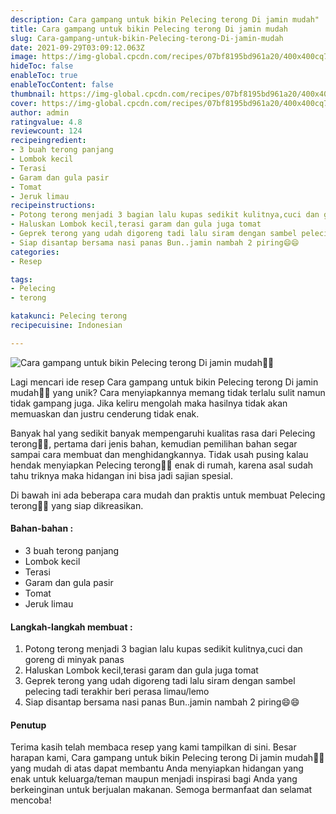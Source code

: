 ```yaml
---
description: Cara gampang untuk bikin Pelecing terong Di jamin mudah"
title: Cara gampang untuk bikin Pelecing terong Di jamin mudah
slug: Cara-gampang-untuk-bikin-Pelecing-terong-Di-jamin-mudah
date: 2021-09-29T03:09:12.063Z
image: https://img-global.cpcdn.com/recipes/07bf8195bd961a20/400x400cq70/photo.jpg
hideToc: false
enableToc: true
enableTocContent: false
thumbnail: https://img-global.cpcdn.com/recipes/07bf8195bd961a20/400x400cq70/photo.jpg
cover: https://img-global.cpcdn.com/recipes/07bf8195bd961a20/400x400cq70/photo.jpg
author: admin
ratingvalue: 4.8
reviewcount: 124
recipeingredient:
- 3 buah terong panjang
- Lombok kecil
- Terasi
- Garam dan gula pasir
- Tomat
- Jeruk limau
recipeinstructions:
- Potong terong menjadi 3 bagian lalu kupas sedikit kulitnya,cuci dan goreng di minyak panas
- Haluskan Lombok kecil,terasi garam dan gula juga tomat
- Geprek terong yang udah digoreng tadi lalu siram dengan sambel pelecing tadi terakhir beri perasa limau/lemo
- Siap disantap bersama nasi panas Bun..jamin nambah 2 piring😄😄
categories:
- Resep

tags:
- Pelecing
- terong

katakunci: Pelecing terong
recipecuisine: Indonesian

---
```


![Cara gampang untuk bikin Pelecing terong Di jamin mudah👩‍🍳](https://img-global.cpcdn.com/recipes/07bf8195bd961a20/400x400cq70/photo.jpg)

Lagi mencari ide resep Cara gampang untuk bikin Pelecing terong Di jamin mudah👩‍🍳 yang unik? Cara menyiapkannya memang tidak terlalu sulit namun tidak gampang juga. Jika keliru mengolah maka hasilnya tidak akan memuaskan dan justru cenderung tidak enak.

Banyak hal yang sedikit banyak mempengaruhi kualitas rasa dari Pelecing terong👩‍🍳, pertama dari jenis bahan, kemudian pemilihan bahan segar sampai cara membuat dan menghidangkannya. Tidak usah pusing kalau hendak menyiapkan Pelecing terong👩‍🍳 enak di rumah, karena asal sudah tahu triknya maka hidangan ini bisa jadi sajian spesial.

Di bawah ini ada beberapa cara mudah dan praktis untuk membuat Pelecing terong👩‍🍳 yang siap dikreasikan.

<!--inarticleads1-->

#### Bahan-bahan :

- 3 buah terong panjang
- Lombok kecil
- Terasi
- Garam dan gula pasir
- Tomat
- Jeruk limau

<!--inarticleads2-->

#### Langkah-langkah membuat :

1. Potong terong menjadi 3 bagian lalu kupas sedikit kulitnya,cuci dan goreng di minyak panas
1. Haluskan Lombok kecil,terasi garam dan gula juga tomat
1. Geprek terong yang udah digoreng tadi lalu siram dengan sambel pelecing tadi terakhir beri perasa limau/lemo
1. Siap disantap bersama nasi panas Bun..jamin nambah 2 piring😄😄

#### Penutup

Terima kasih telah membaca resep yang kami tampilkan di sini. Besar harapan kami, Cara gampang untuk bikin Pelecing terong Di jamin mudah👩‍🍳 yang mudah di atas dapat membantu Anda menyiapkan hidangan yang enak untuk keluarga/teman maupun menjadi inspirasi bagi Anda yang berkeinginan untuk berjualan makanan. Semoga bermanfaat dan selamat mencoba!